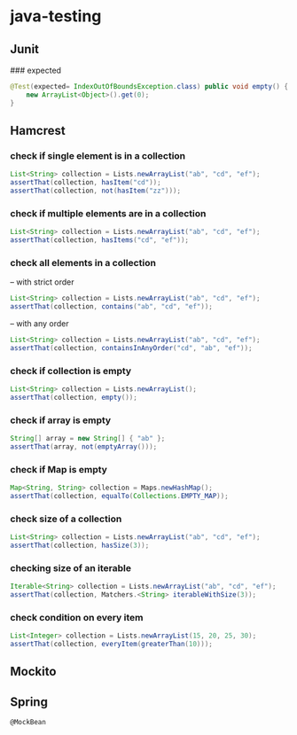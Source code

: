 # java-testing

## Junit

### expected
```java
@Test(expected= IndexOutOfBoundsException.class) public void empty() { 
    new ArrayList<Object>().get(0); 
}
```
## Hamcrest

### check if single element is in a collection

```java
List<String> collection = Lists.newArrayList("ab", "cd", "ef");
assertThat(collection, hasItem("cd"));
assertThat(collection, not(hasItem("zz")));
```    
### check if multiple elements are in a collection

```java
List<String> collection = Lists.newArrayList("ab", "cd", "ef");
assertThat(collection, hasItems("cd", "ef"));
```    
### check all elements in a collection

– with strict order

```java
List<String> collection = Lists.newArrayList("ab", "cd", "ef");
assertThat(collection, contains("ab", "cd", "ef"));
```
– with any order

```java
List<String> collection = Lists.newArrayList("ab", "cd", "ef");
assertThat(collection, containsInAnyOrder("cd", "ab", "ef"));
```    
### check if collection is empty

```java
List<String> collection = Lists.newArrayList();
assertThat(collection, empty());
```    
### check if array is empty

```java
String[] array = new String[] { "ab" };
assertThat(array, not(emptyArray()));
```
### check if Map is empty

```java
Map<String, String> collection = Maps.newHashMap();
assertThat(collection, equalTo(Collections.EMPTY_MAP));
```
### check size of a collection

```java
List<String> collection = Lists.newArrayList("ab", "cd", "ef");
assertThat(collection, hasSize(3));
```    
### checking size of an iterable

```java
Iterable<String> collection = Lists.newArrayList("ab", "cd", "ef");
assertThat(collection, Matchers.<String> iterableWithSize(3));
```    
### check condition on every item

```java
List<Integer> collection = Lists.newArrayList(15, 20, 25, 30);
assertThat(collection, everyItem(greaterThan(10)));
```
## Mockito

## Spring 
```
@MockBean
```  
  
